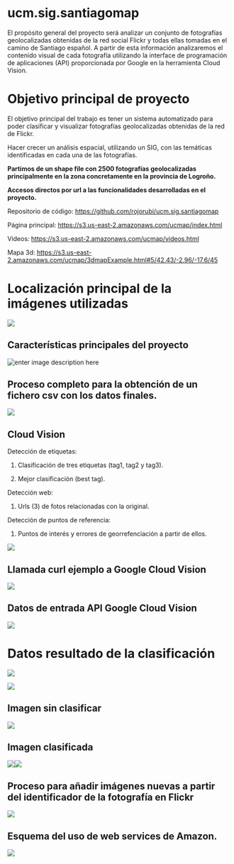 # ucm.sig.santiagomap
El propósito general del proyecto será analizar un conjunto de fotografías geolocalizadas obtenidas de la red social Flickr y todas ellas tomadas en el camino de Santiago español. A partir de esta información analizaremos el contenido visual de cada fotografía utilizando la interface de programación de aplicaciones (API) proporcionada por Google en la herramienta Cloud Vision.


# **Objetivo principal de proyecto**

El objetivo principal del trabajo es tener un sistema automatizado para poder clasificar y visualizar fotografías geolocalizadas obtenidas de la red de Flickr.
 

Hacer crecer un análisis espacial, utilizando un SIG, con las temáticas identificadas en cada una de las fotografías.
  
**Partimos de un shape file con 2500 fotografías geolocalizadas principalmente en la zona concretamente en la provincia de Logroño.**



**Accesos directos por url a las funcionalidades desarrolladas en el proyecto.**

Repositorio de código:
https://github.com/rojorubi/ucm.sig.santiagomap

Página principal:
https://s3.us-east-2.amazonaws.com/ucmap/index.html

Videos:
https://s3.us-east-2.amazonaws.com/ucmap/videos.html

Mapa 3d:
https://s3.us-east-2.amazonaws.com/ucmap/3dmapExample.html#5/42.43/-2.96/-17.6/45



# Localización principal de la imágenes utilizadas

**![](https://lh5.googleusercontent.com/68rVeBHF_UpZ8370gT6qdrUeqEartfAv_O_tp191BohGDX8sxCGq-B8XPte0oEIrORLnD7TKDQzH1_M5FiJ7C4V3g39zELcx75YR7SRJnG21BFicx9R2x0AJkAgoMDoohU5yiHfm5ew)**

## Características principales del proyecto

![enter image description here](https://lh3.googleusercontent.com/5fGJSEvWLnym1QwnycSKilA0hD9cy0WeDsjw32TbLT2Yb5aaapXhV-RfaigAz5v6OV6z44QE0Q2dwg)

## **Proceso completo para la obtención de un fichero csv con los datos finales.**

**![](https://lh6.googleusercontent.com/GjmXztarn0C5D25eS5hPTQoGgqSEhLckUwvvGX57PoW2V9lpB99rKsTHQqTnNFiom0dQnNKjJixd2KhyhOV-S4qNkHCe_WZOC1x_L9Dg2P47CoNtDAbko0tUo9hrkAYYGorAJ8kd7ww)**

## **Cloud Vision**

Detección de etiquetas:

1.  Clasificación de tres etiquetas (tag1, tag2 y tag3).
    
2.  Mejor clasificación (best tag).
    

Detección web:

1.  Urls (3) de fotos relacionadas con la original.
    

Detección de puntos de referencia:

1.  Puntos de interés y errores de georrefenciación a partir de ellos.

**![](https://lh3.googleusercontent.com/Qspy8cy1sO9kGa_jmDrgLZDkmeDUG1YG8FN_wLQvvmIWp6kSOd18IfGXVpo-zIjpU7_OLJOijKhg1UfmWyfPKpVS2A_OuLcPu1NNr0HVLEa6VTnyNKwk7qDjRnbvI8zWLBp_1Bykb-4)**

## **Llamada curl ejemplo a Google Cloud Vision**

**![](https://lh6.googleusercontent.com/edcYQcRSuhb8yATePliS4D4iizS8WO3qei70PNkXqghlBHnqWJnFkBELanzRn49YBLagnxqg1nnF7m0QDgKSz4wZMU-fAC7ZkNs1HmeldvpcQFmVgaMDDIOwYGzm94MhHE31UWQbdls)**

## **Datos de entrada API Google Cloud Vision**

**![](https://lh6.googleusercontent.com/e6MAhLCIBiCS-7PrWeR-dmITFFCBYS2ZoUSAFMSud57NvSi-Wz7HZfBVfBthgnJ4JBdKFmJ82XU08nDROoI0JuZQqGTp6enmZunuxvJ_USOlAwwUqo1eRdav_mKhJanvSqgi1CqIxTE)**

# **Datos resultado de la clasificación**
**![](https://lh6.googleusercontent.com/_NnqR3iAzlBBkcP70kwrD7G7C4WPjB6xOurppC1RYMSxe3smirw3JeHKA6OBFDqfpqbPUZmNfmz2ORKSLzPr014-XiAg7tkYGdAuKrDX3BAsOjlVsWAH2VeFw3WsMTXu3K5zNaHauRM)**

**![](https://lh5.googleusercontent.com/fdwSKeUdC8f6sF2xDkpya21v3PzcRPGgqHVZ4QsJLE8RyBb9KgBiguA4LNehTBmyGlvQ2SSfQht1cL5c6s-GbbPfXYeiA4Rc9-jFAp8fg91VoZNl59-6c8uptqRQ2XLMXVOHljCZfwU)**
## Imagen sin clasificar

**![](https://lh6.googleusercontent.com/BTTsoWDiJ7Wmne9P1EzSFhgif8ObC7mOLqv5G4dRQ9QgPANB387VyoY1tFSmfqWFCLaTzGXsWUfSmweuwnAMyBSOrJZR5U4neH8j1mycdyOPQ4ZJR_ffX6p8asGULXUHT1LqUygXBlE)**

## Imagen clasificada

**![](https://lh4.googleusercontent.com/XCTDOI4SGlydIrfohtO-9N-iowXd78UDyt7uvqRgsBAAWaFoIUP1EFJdeCbEKsqBtyvnFXaZlGXV-R7gPtj78afo3XFr_OTDCmgZ8eekxBaZmIqnYjukQMLoQrKs2FFwzvT9mc6IEiU)![](https://lh3.googleusercontent.com/Hw05VGbieWLg8ZYVuDaONUaIXbp-30pjLFqVXOplgEsFq8gRY_lr-tdH9F5LsyRHwQzclXkDYqoLTaC4eZpnnhdO6ZOk82NedhC9CsMMSFWmAFZ9bso3SvM2NSN4VrSwNYQaD6YYIYU)**
## Proceso para añadir imágenes nuevas a partir del identificador de la fotografía en Flickr


**![](https://lh6.googleusercontent.com/77LqKV9b7BeYahLuPm1NHLXdFmmVSyWbm6UUCwG7zz6KZ2I-sv8s9-wtv4moYd4ntEePrT38xa_yam8RCVfBPS8woOrKIr7ZXMiXrPRhgjn8bCm9R7pYx-ciLwMdkLhOq8gxYtcAU_s)**

## Esquema del uso de web services de Amazon.

**![](https://lh3.googleusercontent.com/QsiK7HJNhLo_fPJwiMJa8qMpTQU78f52rm8HJV7-V6gLWnOmVYBWlEY4b7z1zIsgB78OA2BQVTPSwqc6Wk4-47W-Hu_Oa0TsPtjQJpLoh1U3GrAbu3zbH1lCPeJ3DPrKGUqAFi0GD1k)**
